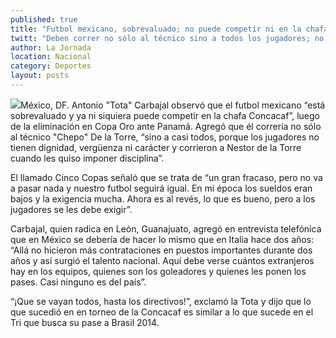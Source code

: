 ```yaml
---
published: true
title: "Futbol mexicano, sobrevaluado; no puede competir ni en la chafa Concacaf: “Tota” Carbajal"
twitt: "Deben correr no sólo al técnico sino a todos los jugadores; no tienen dignidad, vergüenza ni carácter, dijo."
author: La Jornada
location: Nacional
category: Deportes
layout: posts
---
```


![](http://i.imgur.com/2DD64zQm.jpg)México, DF. Antonio "Tota" Carbajal observó que el futbol mexicano “está sobrevaluado y ya ni siquiera puede competir en la chafa Concacaf”, luego de la eliminación en Copa Oro ante Panamá. Agregó que él correría no sólo al técnico "Chepo" De la Torre, “sino a casi todos, porque los jugadores no tienen dignidad, vergüenza ni carácter y corrieron a Nestor de la Torre cuando les quiso imponer disciplina”.

El llamado Cinco Copas señaló que se trata de “un gran fracaso, pero no va a pasar nada y nuestro futbol seguirá igual. En mi época los sueldos eran bajos y la exigencia mucha. Ahora es al revés, lo que es bueno, pero a los jugadores se les debe exigir”.

Carbajal, quien radica en León, Guanajuato, agregó en entrevista telefónica que en México se debería de hacer lo mismo que en Italia hace dos años: “Allá no hicieron más contrataciones en puestos importantes durante dos años y así surgió el talento nacional. Aquí debe verse cuántos extranjeros hay en los equipos, quienes son los goleadores y quienes les ponen los pases. Casi ninguno es del país”.

“¡Que se vayan todos, hasta los directivos!”, exclamó la Tota y dijo que lo que sucedió en en torneo de la Concacaf es similar a lo que sucede en el Tri que busca su pase a Brasil 2014.
